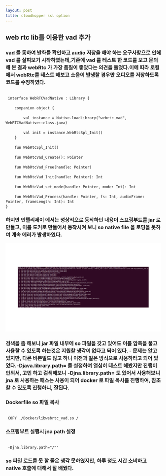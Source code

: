 ```yaml
---
layout: post
title: cloudhopper ssl option 
---
```


## web rtc lib를 이용한 vad 추가

### vad 를 통하여 발화를 확인하고 audio 저장을 해야 하는 요구사항으로 인해 vad 를 살펴보기 시작하였는데,기존에 vad 를 테스트 한 코드를 보고 문의해 본 결과 webRtc 가 가장 품질이 좋았다는 의견을 들었다.이에 따라 로컬에서 webRtc를 테스트 해보고 소음이 발생할 경우만 오디오를 저장하도록 코드를 수정하였다.

<pre><code>
 interface WebRTCVadNative : Library {

    companion object {

        val instance = Native.loadLibrary("webrtc_vad", WebRTCVadNative::class.java)

        val init = instance.WebRtcSpl_Init()
    }

    fun WebRtcSpl_Init()

    fun WebRtcVad_Create(): Pointer

    fun WebRtcVad_Free(handle: Pointer)

    fun WebRtcVad_Init(handle: Pointer): Int

    fun WebRtcVad_set_mode(handle: Pointer, mode: Int): Int

    fun WebRtcVad_Process(handle: Pointer, fs: Int, audioFrame: Pointer, frameLength: Int): Int
}
</code></pre>

### 하지만 인텔리제이 에서는 정상적으로 동작하던 내용이 스프링부트를 jar 로 만들고, 이를 도커로 만들어서 동작시켜 보니 so native file 을 로딩을 못하여 계속 에러가 발생하였다.

![native_file_error](./2018-12-12-native_load_failed.png)
    
### 검색을 좀 해보니 jar 파일 내부에 so 파일을 갖고 있어도 이를 압축을 풀고 사용할 수 있도록 하는것은 지원할 생각이 없다고 되어 있다. - 문제는 알고 있지만, 다른 바쁜일도 많고 하니 이전과 같은 방식으로 사용하라고 되어 있었다.-Djava.library.path= 를 설정하여 열심히 테스트 해봤지만 진행이 안되서, 고민 하고 검색해보니 -Djna.library.path= 도 있어서 사용해보니 jna 로 사용하는 패스는 사용이 되어 docker 로 파일 복사를 진행하여, 참조할 수 있도록 진행하니, 잘된다.

### Dockerfile so 파일 복사
<pre><code>
 COPY ./Docker/libwebrtc_vad.so /
</code></pre>

### 스프링부트 실행시 jna path 설정
<pre><code>
 -Djna.library.path="/"'
</code></pre>

### so 파일 로드를 못 할 줄은 생각 못하였지만, 하루 정도 시간 소비하고 native 호출에 대해서 잘 배웠다.
